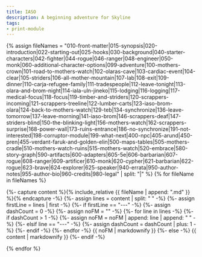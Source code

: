 ```yaml
---
title: IASO
description: A beginning adventure for Skyline
tags:
- print-module
---
```


<!-- +template module story/iaso print-module -->


<a href="{{ '/story/iaso' | relative_url }}" id="print-module-top-link" data-source-name="story/iaso"></a>

{% assign fileNames = "010-front-matter|015-synopsis|020-introduction|022-starting-out|025-hooks|030-background|040-starter-characters|042-fighter|044-rogue|046-ranger|048-engineer|050-monk|060-additional-character-options|099-adventure|100-mothers-crown|101-road-to-mothers-watch|102-olaras-cave|103-cardiac-event|104-clear|105-striders|106-all-mother-mountain|107-lab|108-exit|109-dinner|110-carja-refugee-family|111-tradespeople|112-leave-tonight|113-olara-and-brom-night|114-iala-uln-jineko|115-lodging|116-logging|117-medical-focus|118-focus|119-timber-and-striders|120-scrappers-incoming|121-scrappers-treeline|122-lumber-carts|123-iaso-brom-olara|124-back-to-mothers-watch|129-teb|134-synchronize|136-leave-tomorrow|137-leave-morning|141-iaso-brom|146-scrappers-deaf|147-striders-blind|150-the-blinking-light|156-mothers-watch|162-scrappers-surprise|168-power-wall|173-ruins-entrance|186-no-synchronize|191-not-interested|198-corruptor-module|199-what-next|400-npc|405-arund|450-pren|455-verdant-faruk-and-golden-elin|500-maps-tables|505-mothers-cradle|510-mothers-watch-ruins|515-mothers-watch|520-embrace|580-story-graph|590-artifacts|600-adapters|605-5e|606-barbarian|607-rogue|608-ranger|609-artificer|610-monk|620-cypher|621-barbarian|622-rogue|623-brave|624-explorer|625-speaker|940-errata|950-author-notes|955-author-bio|960-credits|980-legal" | split: "|" %}
{% for fileName in fileNames %}

<div data-source-file="{{ fileName }}">
    {%- capture content %}{% include_relative {{ fileName | append: ".md" }} %}{% endcapture -%}
    {%- assign lines = content | split: "
" -%}
    {%- assign firstLine = lines | first -%}
    {%- if firstLine == "---" -%}
        {%- assign dashCount = 0 -%}
        {%- assign noFM = "" -%}
        {%- for line in lines -%}
            {%- if dashCount > 1 -%}
                {%- assign noFM = noFM | append: line | append: "
" -%}
            {%- elsif line == "---" -%}
                {%- assign dashCount = dashCount | plus: 1 -%}
            {%- endif -%}
        {%- endfor -%}
{{ noFM | markdownify }}
    {%- else -%}
{{ content | markdownify }}
    {%- endif -%}
</div>

{% endfor %}
		

<!-- -template module story/iaso print-module -->
